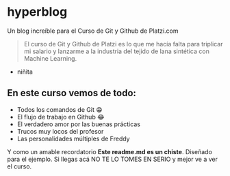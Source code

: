 # hyperblog
Un blog increíble para el Curso de Git y Github de Platzi.com
> El curso de Git y Github de Platzi es lo que me hacía falta para triplicar mi salario y lanzarme a la industria del tejido de lana sintética con Machine Learning.
- niñita

## En este curso vemos de todo:
* Todos los comandos de Git 😁
* El flujo de trabajo en Github 😂
* El verdadero amor por las buenas prácticas
* Trucos muy locos del profesor
* Las personalidades múltiples de Freddy

Y como un amable recordatorio **Este readme.md es un chiste**. Diseñado para el ejemplo. Si llegas acá NO TE LO TOMES EN SERIO y mejor ve a ver el curso.
